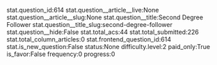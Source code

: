 stat.question_id:614
stat.question__article__live:None
stat.question__article__slug:None
stat.question__title:Second Degree Follower
stat.question__title_slug:second-degree-follower
stat.question__hide:False
stat.total_acs:44
stat.total_submitted:226
stat.total_column_articles:0
stat.frontend_question_id:614
stat.is_new_question:False
status:None
difficulty.level:2
paid_only:True
is_favor:False
frequency:0
progress:0
